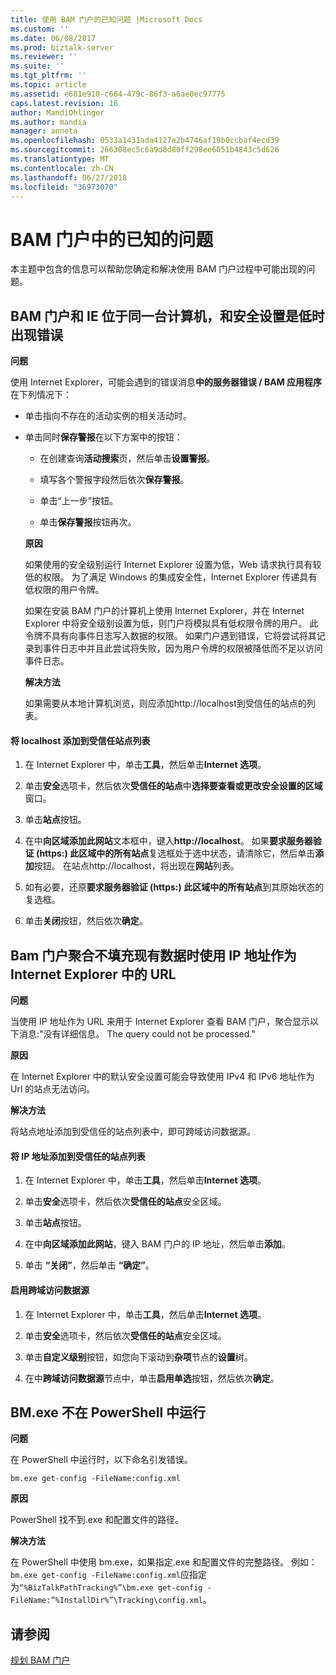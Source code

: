 ```yaml
---
title: 使用 BAM 门户的已知问题 |Microsoft Docs
ms.custom: ''
ms.date: 06/08/2017
ms.prod: biztalk-server
ms.reviewer: ''
ms.suite: ''
ms.tgt_pltfrm: ''
ms.topic: article
ms.assetid: e681e910-c664-479c-86f3-a6ae0ec97775
caps.latest.revision: 16
author: MandiOhlinger
ms.author: mandia
manager: anneta
ms.openlocfilehash: 0533a1431ada4127e2b4746af19b0ccbaf4ecd39
ms.sourcegitcommit: 266308ec5c6a9d8d80ff298ee6051b4843c5d626
ms.translationtype: MT
ms.contentlocale: zh-CN
ms.lasthandoff: 06/27/2018
ms.locfileid: "36973070"
---
```

# <a name="known-issues-in-the-bam-portal"></a>BAM 门户中的已知的问题
本主题中包含的信息可以帮助您确定和解决使用 BAM 门户过程中可能出现的问题。  
  
## <a name="errors-occur-when-the-bam-portal-and-ie-are-on-the-same-computer-and-security-settings-are-low"></a>BAM 门户和 IE 位于同一台计算机，和安全设置是低时出现错误  
 **问题**  
  
 使用 Internet Explorer，可能会遇到的错误消息**中的服务器错误 / BAM 应用程序**在下列情况下：  
  
- 单击指向不存在的活动实例的相关活动时。  
  
- 单击同时**保存警报**在以下方案中的按钮：  
  
  -   在创建查询**活动搜索**页，然后单击**设置警报**。  
  
  -   填写各个警报字段然后依次**保存警报**。  
  
  -   单击“上一步”按钮。  
  
  -   单击**保存警报**按钮再次。  
  
  **原因**  
  
  如果使用的安全级别运行 Internet Explorer 设置为低，Web 请求执行具有较低的权限。 为了满足 Windows 的集成安全性，Internet Explorer 传递具有低权限的用户令牌。  
  
  如果在安装 BAM 门户的计算机上使用 Internet Explorer，并在 Internet Explorer 中将安全级别设置为低，则门户将模拟具有低权限令牌的用户。 此令牌不具有向事件日志写入数据的权限。 如果门户遇到错误，它将尝试将其记录到事件日志中并且此尝试将失败，因为用户令牌的权限被降低而不足以访问事件日志。  
  
  **解决方法**  
  
  如果需要从本地计算机浏览，则应添加http://localhost到受信任的站点的列表。  
  
#### <a name="add-localhost-to-the-list-of-trusted-sites"></a>将 localhost 添加到受信任站点列表  
  
1.  在 Internet Explorer 中，单击**工具**，然后单击**Internet 选项**。  
  
2.  单击**安全**选项卡，然后依次**受信任的站点**中**选择要查看或更改安全设置的区域**窗口。  
  
3.  单击**站点**按钮。  
  
4.  在中**向区域添加此网站**文本框中，键入**http://localhost**。 如果**要求服务器验证 (https:) 此区域中的所有站点**复选框处于选中状态，请清除它，然后单击**添加**按钮。 在站点http://localhost，将出现在**网站**列表。  
  
5.  如有必要，还原**要求服务器验证 (https:) 此区域中的所有站点**到其原始状态的复选框。  
  
6.  单击**关闭**按钮，然后依次**确定**。  
  
## <a name="bam-portal-aggregations-do-not-populate-existing-data-when-using-an-ip-address-as-a-url-in-internet-explorer"></a>Bam 门户聚合不填充现有数据时使用 IP 地址作为 Internet Explorer 中的 URL
 **问题**  
  
 当使用 IP 地址作为 URL 来用于 Internet Explorer 查看 BAM 门户，聚合显示以下消息:"没有详细信息。 The query could not be processed."  
  
 **原因**  
  
 在 Internet Explorer 中的默认安全设置可能会导致使用 IPv4 和 IPv6 地址作为 Url 的站点无法访问。  
  
 **解决方法**  
  
 将站点地址添加到受信任的站点列表中，即可跨域访问数据源。  
  
#### <a name="add-the-ip-address-to-the-trusted-sites-list"></a>将 IP 地址添加到受信任的站点列表  
  
1.  在 Internet Explorer 中，单击**工具**，然后单击**Internet 选项**。  
  
2.  单击**安全**选项卡，然后依次**受信任的站点**安全区域。  
  
3.  单击**站点**按钮。  
  
4.  在中**向区域添加此网站**，键入 BAM 门户的 IP 地址，然后单击**添加**。  
  
5.  单击 **“关闭”**，然后单击 **“确定”**。  
  
#### <a name="enable-access-to-data-sources-across-domains"></a>启用跨域访问数据源  
  
1.  在 Internet Explorer 中，单击**工具**，然后单击**Internet 选项**。  
  
2.  单击**安全**选项卡，然后依次**受信任的站点**安全区域。  
  
3.  单击**自定义级别**按钮，如您向下滚动到**杂项**节点的**设置**树。  
  
4.  在中**跨域访问数据源**节点中，单击**启用单选**按钮，然后依次**确定**。  
  
## <a name="bmexe-does-not-run-in-powershell"></a>BM.exe 不在 PowerShell 中运行  
 **问题**  
  
 在 PowerShell 中运行时，以下命名引发错误。  
  
```  
bm.exe get-config -FileName:config.xml  
```  
  
 **原因**  
  
 PowerShell 找不到.exe 和配置文件的路径。  
  
 **解决方法**  
  
 在 PowerShell 中使用 bm.exe，如果指定.exe 和配置文件的完整路径。 例如：`bm.exe get-config -FileName:config.xml`应指定为`“%BizTalkPathTracking%”\bm.exe get-config -FileName:”%InstallDir%”\Tracking\config.xml`。  
  
## <a name="see-also"></a>请参阅  
 [规划 BAM 门户](../core/planning-for-the-bam-portal.md)